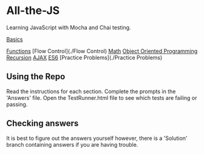 # All-the-JS
Learning JavaScript with Mocha and Chai testing.

[Basics](./00-Basics)

[Functions](./functions)
[Flow Control](./Flow Control)
[Math](./Math)
[Object Oriented Programming](./Object-Oriented-Programming)
[Recursion](./recursion)
[AJAX](./AJAX)
[ES6](./ES6)
[Practice Problems](./Practice Problems)

## Using the Repo
Read the instructions for each section.
Complete the prompts in the 'Answers' file.
Open the TestRunner.html file to see which tests are failing or passing.

## Checking answers
It is best to figure out the answers yourself however, there is a 'Solution' branch containing answers if you are having trouble.
